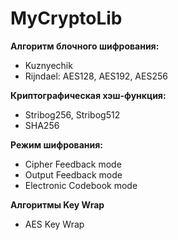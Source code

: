 # MyCryptoLib

**Алгоритм блочного шифрования:**
* Kuznyechik
* Rijndael: AES128, AES192, AES256

**Криптографическая хэш-функция:**
* Stribog256, Stribog512
* SHA256

**Режим шифрования:**
* Cipher Feedback mode
* Output Feedback mode
* Electronic Codebook mode

**Алгоритмы Key Wrap**
* AES Key Wrap
